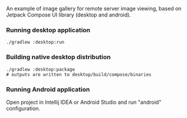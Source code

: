 An example of image gallery for remote server image viewing, based on Jetpack Compose UI library (desktop and android).

### Running desktop application
```
./gradlew :desktop:run
```

### Building native desktop distribution
```
./gradlew :desktop:package
# outputs are written to desktop/build/compose/binaries
```

### Running Android application

Open project in Intellij IDEA or Android Studio and run "android" configuration.
